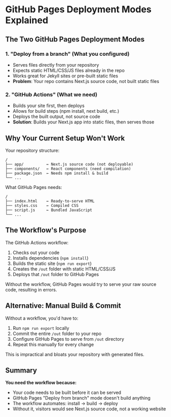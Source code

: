 # GitHub Pages Deployment Modes Explained

## The Two GitHub Pages Deployment Modes

### 1. "Deploy from a branch" (What you configured)
- Serves files directly from your repository
- Expects static HTML/CSS/JS files already in the repo
- Works great for Jekyll sites or pre-built static files
- **Problem**: Your repo contains Next.js source code, not built static files

### 2. "GitHub Actions" (What we need)
- Builds your site first, then deploys
- Allows for build steps (npm install, next build, etc.)
- Deploys the built output, not source code
- **Solution**: Builds your Next.js app into static files, then serves those

## Why Your Current Setup Won't Work

Your repository structure:
```
/
├── app/          ← Next.js source code (not deployable)
├── components/   ← React components (need compilation)
├── package.json  ← Needs npm install & build
└── ...
```

What GitHub Pages needs:
```
/
├── index.html    ← Ready-to-serve HTML
├── styles.css    ← Compiled CSS
├── script.js     ← Bundled JavaScript
└── ...
```

## The Workflow's Purpose

The GitHub Actions workflow:
1. Checks out your code
2. Installs dependencies (`npm install`)
3. Builds the static site (`npm run export`)
4. Creates the `/out` folder with static HTML/CSS/JS
5. Deploys that `/out` folder to GitHub Pages

Without the workflow, GitHub Pages would try to serve your raw source code, resulting in errors.

## Alternative: Manual Build & Commit

Without a workflow, you'd have to:
1. Run `npm run export` locally
2. Commit the entire `/out` folder to your repo
3. Configure GitHub Pages to serve from `/out` directory
4. Repeat this manually for every change

This is impractical and bloats your repository with generated files.

## Summary

**You need the workflow because:**
- Your code needs to be built before it can be served
- GitHub Pages "Deploy from branch" mode doesn't build anything
- The workflow automates: install → build → deploy
- Without it, visitors would see Next.js source code, not a working website